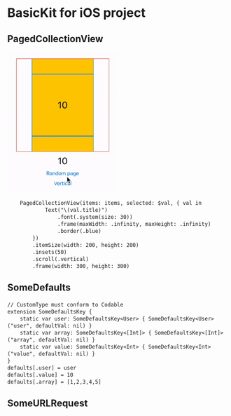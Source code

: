 # BasicKit for iOS project


## PagedCollectionView

<img style="width:50%;" src="https://github.com/chanonly123/BasicKit/blob/main/Demo/PagedCollectionView.gif" />

```
    PagedCollectionView(items: items, selected: $val, { val in
            Text("\(val.title)")
                .font(.system(size: 30))
                .frame(maxWidth: .infinity, maxHeight: .infinity)
                .border(.blue)
        })
        .itemSize(width: 200, height: 200)
        .insets(50)
        .scroll(.vertical)
        .frame(width: 300, height: 300)
```

## SomeDefaults

```
// CustomType must conform to Codable
extension SomeDefaultsKey {
    static var user: SomeDefaultsKey<User> { SomeDefaultsKey<User>("user", defaultVal: nil) }
    static var array: SomeDefaultsKey<[Int]> { SomeDefaultsKey<[Int]>("array", defaultVal: nil) }
    static var value: SomeDefaultsKey<Int> { SomeDefaultsKey<Int>("value", defaultVal: nil) }
}
defaults[.user] = user
defaults[.value] = 10
defaults[.array] = [1,2,3,4,5]
```

## SomeURLRequest

```

```